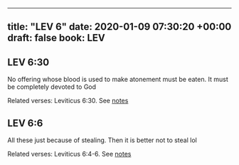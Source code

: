 
---
title: "LEV 6"
date: 2020-01-09 07:30:20 +00:00
draft: false
book: LEV
---

## LEV 6:30

No offering whose blood is used to make atonement must be eaten. It must be completely devoted to God

Related verses: Leviticus 6:30. See [notes](https://my.bible.com/notes/3337818904764081066)


## LEV 6:6

All these just because of stealing. Then it is better not to steal lol

Related verses: Leviticus 6:4-6. See [notes](https://my.bible.com/notes/3337813350071133059)


